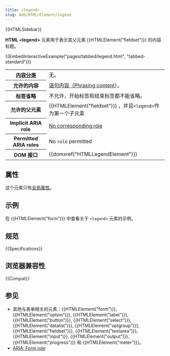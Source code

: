 ```yaml
---
title: <legend>
slug: Web/HTML/Element/legend
---
```


{{HTMLSidebar}}

**HTML \<legend>** 元素用于表示其父元素 {{HTMLElement("fieldset")}} 的内容标题。

{{EmbedInteractiveExample("pages/tabbed/legend.html", "tabbed-standard")}}

<table class="properties">
 <tbody>
  <tr>
   <th scope="row"><a href="/zh-CN/docs/HTML/Content_categories">内容分类</a></th>
   <td>无。</td>
  </tr>
  <tr>
   <th scope="row">允许的内容</th>
   <td><a href="/zh-CN/docs/Web/Guide/HTML/Content_categories#Phrasing_content">语句内容（Phrasing content</a>）。</td>
  </tr>
  <tr>
   <th scope="row">标签省略</th>
   <td>不允许，开始标签和结束标签都不能省略。</td>
  </tr>
  <tr>
   <th scope="row">允许的父元素</th>
   <td>{{HTMLElement("fieldset")}} ，并且<code>&lt;legend&gt;</code>作为第一个子元素</td>
  </tr>
  <tr>
   <th scope="row">Implicit ARIA role</th>
   <td><a href="https://www.w3.org/TR/html-aria/#dfn-no-corresponding-role">No corresponding role</a></td>
  </tr>
  <tr>
   <th scope="row">Permitted ARIA roles</th>
   <td>No <code>role</code> permitted</td>
  </tr>
  <tr>
   <th scope="row">DOM 接口</th>
   <td>{{domxref("HTMLLegendElement")}}</td>
  </tr>
 </tbody>
</table>

## 属性

这个元素只有[全局属性](/zh-CN/docs/Web/HTML/Global_attributes)。

## 示例

在 {{HTMLElement("form")}} 中查看关于 `<legend>` 元素的示例。

## 规范

{{Specifications}}

## 浏览器兼容性

{{Compat}}

## 参见

- 其他与表单相关的元素：{{HTMLElement("form")}}, {{HTMLElement("option")}}, {{HTMLElement("label")}}, {{HTMLElement("button")}}, {{HTMLElement("select")}}, {{HTMLElement("datalist")}}, {{HTMLElement("optgroup")}}, {{HTMLElement("fieldset")}}, {{HTMLElement("textarea")}}, {{HTMLElement("input")}}, {{HTMLElement("output")}}, {{HTMLElement("progress")}} 和 {{HTMLElement("meter")}}。
- [ARIA: Form role](/zh-CN/docs/Web/Accessibility/ARIA/Roles/Form_Role)
